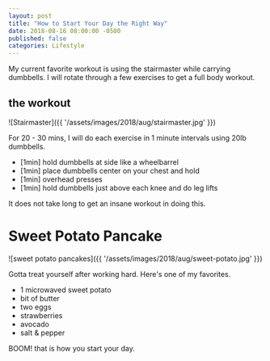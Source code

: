 ```yaml
---
layout: post
title: "How to Start Your Day the Right Way"
date: 2018-08-16 08:00:00 -0500
published: false
categories: Lifestyle
---
```


My current favorite workout is using the stairmaster while carrying dumbbells.
I will rotate through a few exercises to get a full body workout.

## the workout
![Stairmaster]({{ '/assets/images/2018/aug/stairmaster.jpg' }})

For 20 - 30 mins, I will do each exercise in 1 minute intervals using 20lb dumbbells.

- [1min] hold dumbbells at side like a wheelbarrel
- [1min] place dumbbells center on your chest and hold 
- [1min] overhead presses
- [1min] hold dumbbells just above each knee and do leg lifts

It does not take long to get an insane workout in doing this. 

# Sweet Potato Pancake
![sweet potato pancakes]({{ '/assets/images/2018/aug/sweet-potato.jpg' }})

Gotta treat yourself after working hard.
Here's one of my favorites.

- 1 microwaved sweet potato
- bit of butter
- two eggs
- strawberries
- avocado
- salt & pepper

BOOM! that is how you start your day.
